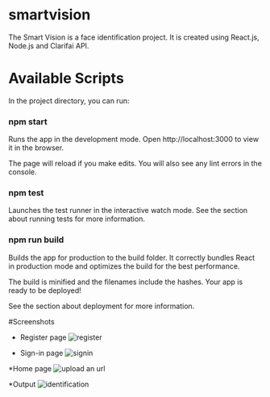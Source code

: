 # smartvision
The Smart Vision is a face identification project. It is created using React.js, Node.js and Clarifai API.

# Available Scripts
In the project directory, you can run:

### npm start
Runs the app in the development mode.
Open http://localhost:3000 to view it in the browser.

The page will reload if you make edits.
You will also see any lint errors in the console.

### npm test
Launches the test runner in the interactive watch mode.
See the section about running tests for more information.

### npm run build
Builds the app for production to the build folder.
It correctly bundles React in production mode and optimizes the build for the best performance.

The build is minified and the filenames include the hashes.
Your app is ready to be deployed!

See the section about deployment for more information.

#Screenshots

* Register page
![register](https://user-images.githubusercontent.com/108665278/179994050-0c676e4a-989f-4030-a50e-c8cf974a222f.jpg)

* Sign-in page
![signin](https://user-images.githubusercontent.com/108665278/179994315-5a9c64c6-2b91-4bd1-a529-d2aec9fbb898.jpg)

*Home page
![upload an url](https://user-images.githubusercontent.com/108665278/179994381-0ac2ca68-02ee-4345-bd14-e73c7e03e1c7.jpg)

*Output
![identification](https://user-images.githubusercontent.com/108665278/179994449-1d65c472-d79a-4fff-b9e2-7175b0f6d111.jpg)
